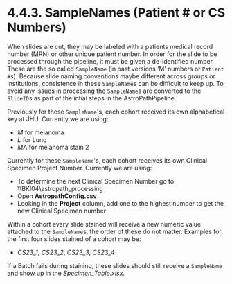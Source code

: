 # 4.4.3. SampleNames (Patient # or CS Numbers)
When slides are cut, they may be labeled with a patients medical record number (MRN) or other unique patient number. In order for the slide to be processed through the pipeline, it must be given a de-identified number. These are the so called ```SampleName``` (in past versions ‘M’ numbers or ```Patient #```s). Because slide naming conventions maybe different across groups or institutions, consistence in these ```SampleName```s  can be difficult to keep up. To avoid any issues in processing the ```SampleName```s are converted to the ```SlideID```s as part of the intial steps in the AstroPathPipeline.

Previously for these ```SampleName```'s, each cohort received its own alphabetical key at JHU. Currently we are using:
-	*M* for melanoma
-	*L* for Lung
-	*MA* for melanoma stain 2

Currently for these ```SampleName```'s, each cohort receives its own Clinical Specimen Project Number. Currently we are using:
-	To determine the next Clinical Specimen Number go to \\\BKI04\astropath_processing
-	Open **AstropathConfig.csv**
-	Looking in the **Project** column, add one to the highest number to get the new Clinical Specimen number

Within a cohort every slide stained will receive a new numeric value attached to the ```SampleName```s, the order of these do not matter. Examples for the first four slides stained of a cohort may be:
- *CS23_1*, *CS23_2*, *CS23_3*, *CS23_4*

If a Batch fails during staining, these slides should still receive a ```SampleName``` and show up in the *Specimen_Table.xlsx*. 
